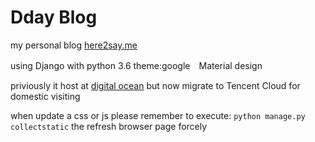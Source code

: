 # Dday Blog
my personal blog 
[here2say.me](https://here2say.me)

using Django with python 3.6
theme:google　Material design


priviously it host at [digital ocean](https://m.do.co/c/72dc886d7d8e)
but now migrate to Tencent Cloud for domestic visiting

when update a css or js
please remember to execute:
`python manage.py collectstatic` the refresh browser page forcely
